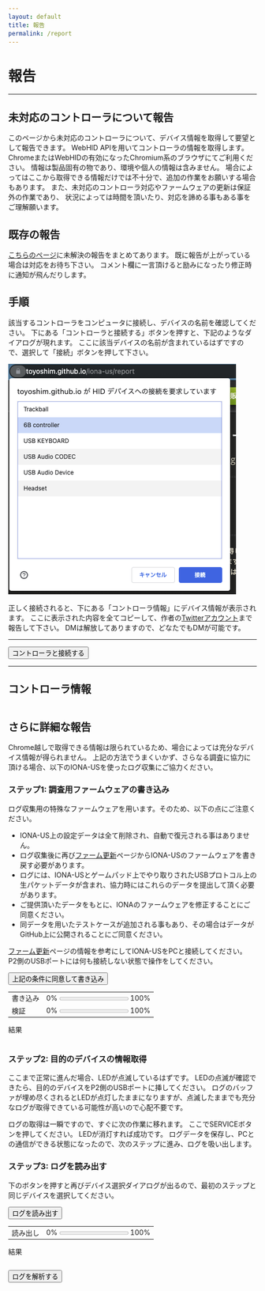 ```yaml
---
layout: default
title: 報告
permalink: /report
---
```

# 報告
---

## 未対応のコントローラについて報告
このページから未対応のコントローラについて、デバイス情報を取得して要望として報告できます。
WebHID APIを用いてコントローラの情報を取得します。
ChromeまたはWebHIDの有効になったChromium系のブラウザにてご利用ください。
情報は製品固有の物であり、環境や個人の情報は含みません。
場合によってはここから取得できる情報だけでは不十分で、追加の作業をお願いする場合もあります。
また、未対応のコントローラ対応やファームウェアの更新は保証外の作業であり、
状況によっては時間を頂いたり、対応を諦める事もある事をご理解願います。

## 既存の報告
[こちらのページ](https://github.com/toyoshim/iona-us/issues)に未解決の報告をまとめてあります。
既に報告が上がっている場合は対応をお待ち下さい。
コメント欄に一言頂けると励みになったり修正時に通知が飛んだりします。

## 手順
該当するコントローラをコンピュータに接続し、デバイスの名前を確認してください。
下にある「コントローラと接続する」ボタンを押すと、下記のようなダイアログが現れます。
ここに該当デバイスの名前が含まれているはずですので、選択して「接続」ボタンを押して下さい。

![プロンプト](prompt.png)

正しく接続されると、下にある「コントローラ情報」にデバイス情報が表示されます。
ここに表示された内容を全てコピーして、作者の[Twitterアカウント](https://twitter.com/toyoshim)まで報告して下さい。
DMは解放してありますので、どなたでもDMが可能です。

---
<button onclick="connect();">コントローラと接続する</button>

---
## コントローラ情報
<pre id="info"></pre>

<script>
function to2x(v) {
  return '0x' + ('0' + v.toString(16)).substr(-2, 2);
}
async function connect() {
  const devices = await navigator.hid.requestDevice({filters: []});
  const device = devices[0];
  const info = [];
  info.push('"' + device.productName + '"');
  info.push(' VID: 0x' + ('000' + device.vendorId.toString(16)).substr(-4, 4));
  info.push(' PID: 0x' + ('000' + device.productId.toString(16)).substr(-4, 4));
  info.push('[Top Collections]');
  info.push(' #: ' + device.collections.length);
  for (let i = 0; i < device.collections.length; ++i) {
    info.push(' [Collection ' + i + ']');
    info.push('  children#: ' + device.collections[i].children.length);
    info.push('  feature#: ' + device.collections[i].featureReports.length);
    info.push('  input#: ' + device.collections[i].inputReports.length);
    info.push('  output#: ' + device.collections[i].outputReports.length);
    const input = device.collections[i].inputReports;
    let data = [];
    for (let j = 0; j < input.length; ++j) {
      data.push('0x85');
      data.push(to2x(input[j].reportId));
      for (const item of input[j].items) {
        data.push('0x95');
        data.push(to2x(item.reportCount));
        data.push('0x75');
        data.push(to2x(item.reportSize));
        if (item.usageMaximum) {
          if (item.usageMaximum < 256) {
            data.push('0x29');
            data.push(to2x(item.usageMaximum));
          } else {
            data.push('0x2a');
            data.push(to2x(item.usageMaximum & 0xff));
            data.push(to2x(item.usageMaximum >> 8));
          }
        }
        if (item.usageMinimum) {
          if (item.usageMinimum < 256) {
            data.push('0x19');
            data.push(to2x(item.usageMinimum));
          } else {
            data.push('0x1a');
            data.push(to2x(item.usageMinimum & 0xff));
            data.push(to2x(item.usageMinimum >> 8));
          }
        }
        // TODO: {logical|physical}{Maximum|Minimum}, unit*
        if (!item.isRange) for (let usage of item.usages) {
          if (usage > 65535) {
            // Usage Page is encoded as an upper 16-bits
            const usagePage = (usage >> 16) & 0xffff;
            usage &= 0xffff;
            if (usagePage < 256) {
              data.push('0x05');
              data.push(to2x(usagePage));
            } else {
              data.push('0x06');
              data.push(to2x(usagePage & 0xff));
              data.push(to2x(usagePage >> 8));
            }
          }
          if (usage < 256) {
            data.push('0x09');
            data.push(to2x(usage));
          } else {
            data.push('0x0a');
            data.push(to2x(usage & 0xff));
            data.push(to2x(usage >> 8));
          }
        }
        let bits = 0;
        if (item.isConstant) bits |= 1;
        if (!item.isArray) bits |= 2;
        if (!item.isAbsolute) bits |= 4;
        if (item.wrap) bits |= 8;
        if (!item.isLinear) bits |= 16;
        if (!item.hasPreferredState) bits |= 32;
        if (item.hasNull) bits |= 64;
        if (item.isBufferredBytes) bits |= 256;
        // TODO: isRange, isVolatile
        if (bits < 256) {
          data.push('0x81');
          data.push(to2x(bits));
        } else {
          data.push('0x82');
          data.push(to2x(bits & 0xff));
          data.push(to2x(bits >> 8));
        }
      }
      info.push('  input' + j + ': ' + data.join(', '));
      data = [];
    }
  }
  info.push('END');
  document.getElementById('info').innerText = info.join('\n');
}
</script>

## さらに詳細な報告
Chrome越しで取得できる情報は限られているため、場合によっては充分なデバイス情報が得られません。
上記の方法でうまくいかず、さらなる調査に協力に頂ける場合、以下のIONA-USを使ったログ収集にご協力ください。

### ステップ1: 調査用ファームウェアの書き込み
ログ収集用の特殊なファームウェアを用います。そのため、以下の点にご注意ください。
- IONA-US上の設定データは全て削除され、自動で復元される事はありません。
- ログ収集後に再び[ファーム更新](firmware)ページからIONA-USのファームウェアを書き戻す必要があります。
- ログには、IONA-USとゲームパッド上でやり取りされたUSBプロトコル上の生パケットデータが含まれ、協力時にはこれらのデータを提出して頂く必要があります。
- ご提供頂いたデータをもとに、IONAのファームウェアを修正することにご同意ください。
- 同データを用いたテストケースが追加される事もあり、その場合はデータがGitHub上に公開されることにご同意ください。

[ファーム更新](firmware)ページの情報を参考にしてIONA-USをPCと接続してください。
P2側のUSBポートには何も接続しない状態で操作をしてください。

<script src="https://toyoshim.github.io/CH559Flasher.js/CH559Flasher.js"></script>
<script>
async function flash() {
  const progressWrite = document.getElementById('flash_progress_write');
  const progressVerify = document.getElementById('flash_progress_verify');
  const error = document.getElementById('flash_error');
  progressWrite.value = 0;
  progressVerify.value = 0;
  error.innerText = '';
  const flasher = new CH559Flasher();
  await flasher.connect();
  if (flasher.error) {
    error.innerText = '接続に失敗しました: ' + flasher.error;
    return;
  }
  await flasher.erase();
  const response = await fetch('firmwares/logger.bin');
  if (response.ok) {
    const bin = await response.arrayBuffer();
    await flasher.write(bin, rate => progressWrite.value = rate);
    await flasher.verify(bin, rate => progressVerify.value = rate);
    error.innerText = flasher.error ? flasher.error : '成功';
  } else {
    error.innerText = 'ファームウェアが見つかりません';
  }
  await flasher.boot();
}
</script>
<button onclick="flash();">上記の条件に同意して書き込み</button>

| | |
|-|-|
|書き込み|0% <progress id="flash_progress_write" max=1 value=0></progress> 100%|
|検証|0% <progress id="flash_progress_verify" max=1 value=0></progress> 100%|

結果
<pre id="flash_error"></pre>

### ステップ2: 目的のデバイスの情報取得
ここまで正常に進んだ場合、LEDが点滅しているはずです。
LEDの点滅が確認できたら、目的のデバイスをP2側のUSBポートに挿してください。
ログのバッファが埋め尽くされるとLEDが点灯したままになりますが、点滅したままでも充分なログが取得できている可能性が高いので心配不要です。

ログの取得は一瞬ですので、すぐに次の作業に移れます。
ここでSERVICEボタンを押してください。
LEDが消灯すれば成功です。
ログデータを保存し、PCとの通信ができる状態になったので、次のステップに進み、ログを吸い出します。

### ステップ3: ログを読み出す
下のボタンを押すと再びデバイス選択ダイアログが出るので、最初のステップと同じデバイスを選択してください。

<button onclick="read();">ログを読み出す</button>

<style>
.type {
  background-color: #466;
  padding: 4pt 8pt;
  border-radius: 8pt;
  margin: 32pt;
}
.type_error {
  background-color: #c66;
  color: #222;
  padding: 4pt 8pt;
  border-radius: 8pt;
  margin: 32pt;
}
.ep {
  display: inline;
  background-color: #686;
  padding: 1pt 4pt;
  border-radius: 3pt;
  margin-top: 10pt;
  margin-left: 50pt;
  border: 4pt;
  font-family: monospace;
}
.pid {
  display: inline;
  background-color: #668;
  padding: 1pt 4pt;
  border-radius: 3pt;
  margin-top: 10pt;
  margin-left: 5pt;
  border: 4pt;
  font-family: monospace;
}
.size {
  display: inline;
  background-color: #868;
  padding: 1pt 4pt;
  border-radius: 3pt;
  margin-top: 10pt;
  margin-left: 5pt;
  border: 4pt;
  font-family: monospace;
}
.data {
  background-color: #866;
  padding: 1pt 4pt;
  border-radius: 3pt;
  margin: 5pt 50pt;
  border: 4pt;
  font-family: monospace;
}
</style>

<script>
async function read() {
  const progressRead = document.getElementById('progress_read');
  const error = document.getElementById('read_error');
  progressRead.value = 0;
  error.innerText = '';

  const flasher = new CH559Flasher();
  await flasher.connect();
  if (flasher.error) {
    error.innerText = '接続に失敗しました: ' + flasher.error;
    return;
  }
  const log = new Uint8Array(1024);
  for (let i = 0; i < 1024; i += 32) {
    let buffer = await flasher.readDataInRange(0xf000 + i, 32);
    if (!buffer) {
      setStatus('読み出しに失敗しました: ' + flasher.error);
      return;
    }
    let b8 = new Uint8Array(buffer)
    for (let j = 0; j < 32; ++j) {
      log[i + j] = b8[j];
      progressRead.value = (i + j) / 1023;
    }
  }
  const a = document.createElement('a');
  const blob = new Blob([log], { type: 'octet/stream' });
  const url = window.URL.createObjectURL(blob);
  a.href = url;
  a.download = 'iona-usb-log.bin';
  a.click();
}
</script>

| | |
|-|-|
|読み出し|0% <progress id="progress_read" max=1 value=0></progress> 100%|

結果
<pre id="read_error"></pre>

<button onclick="analyze();">ログを解析する</button>
<div id="dump"></div>

<script>
function createDiv(text, className) {
  const div = document.createElement('div');
  if (text) {
    div.innerText = text;
  }
  if (className) {
    div.className = className;
  }
  return div;
}

function dumpLog(text) {
  const dump = document.getElementById('dump');
  if (!dump.firstChild) {
    dump.appendChild(createDiv());
  }
  dump.firstChild.innerText = text;
}

function dumpObject(object) {
  const dump = document.getElementById('dump');
  if (!dump.firstChild) {
    dump.appendChild(createDiv());
  }
  dump.firstChild.appendChild(object);
}

function octetToHex(octet) {
  const hex = '0' + octet.toString(16);
  return hex.substring(hex.length - 2);
}

function epToString(ep) {
  return 'EP:0x' + octetToHex(ep);
}

function pidToString(pid) {
  switch (pid) {
    case 0x01:
      return 'PID:OUT';
    case 0x02:
      return 'PID:ACK';
    case 0x03:
      return 'PID:DATA0';
    case 0x09:
      return 'PID:IN';
    case 0x0a:
      return 'PID:NAK';
    case 0x0b:
      return 'PID:DATA1';
    case 0x0d:
      return 'PID:SETUP';
    case 0x0e:
      return 'PID:STALL';
    default:
      return 'PID:0x' + octetToHex(pid);
  }
}

function sizeToString(size) {
  return 'SIZE:0x' + octetToHex(size);
}

function dataToString(data) {
  let string = '';
  for (let i in data) {
    if (i != 0) {
      string += ', ';
    }
    string += '0x' + octetToHex(data[i]);
  }
  return string;
}

function dumpSend(ep, pid, data) {
  const root = createDiv('HOST to DEVICE', 'type');
  root.appendChild(document.createElement('br'));
  root.appendChild(createDiv(epToString(ep), 'ep'));
  root.appendChild(createDiv(pidToString(pid), 'pid'));
  root.appendChild(createDiv(sizeToString(data.length), 'size'));
  if (data.length) {
    root.appendChild(createDiv(dataToString(data), 'data'));
  }
  dumpObject(root);
}

function dumpRecv(ep, pid, data) {
  const root = createDiv('DEVICE to HOST', 'type');
  root.appendChild(document.createElement('br'));
  root.appendChild(createDiv(epToString(ep), 'ep'));
  root.appendChild(createDiv(pidToString(pid), 'pid'));
  root.appendChild(createDiv(sizeToString(data.length), 'size'));
  if (data.length) {
    root.appendChild(createDiv(dataToString(data), 'data'));
  }
  dumpObject(root);
}

function dumpStall() {
  dumpObject(createDiv('STALL', 'type_error'));
}

function dumpNak() {
  dumpObject(createDiv('NAK', 'type_error'));
}

async function analyze() {
  const handle = (await window.showOpenFilePicker({
    types: [
      {
        description: 'IONA USB Protocol Dump File',
      }
    ]
  }))[0];
  const dump = document.getElementById('dump');
  if (dump.firstChild) {
    dump.removeChild(dump.firstChild);
  }
  const file = await handle.getFile();
  const data = new Uint8Array(await file.arrayBuffer());
  if (data[0] != 'I'.charCodeAt(0) ||
      data[1] != 'O'.charCodeAt(0) ||
      data[2] != 'N'.charCodeAt(0) ||
      data[3] != 'L'.charCodeAt(0)) {
    dumpLog('IONAのログファイルではありません。');
    return;
  }
  for (let i = 4; i < data.length; ++i) {
    switch (data[i]) {
      case 1:
        dumpSend(data[i + 1], data[i + 2],
            data.subarray(i + 4, i + 4 + data[i + 3]));
        i += data[i + 3] + 3;
        break;
      case 2:
        dumpRecv(data[i + 1], data[i + 2],
            data.subarray(i + 4, i + 4 + data[i + 3]));
        i += data[i + 3] + 3;
        break;
      case 3:
        dumpStall();
        break;
      case 4:
        dumpNak();
        break;
      default:
        return;
    }
  }
}
</script>